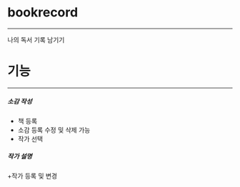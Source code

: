 # bookrecord
----- 
나의 독서 기록 남기기


# 기능
------
##### 소감 작성
+ 책 등록
+ 소감 등록
수정 및 삭제 가능
+ 작가 선택 
##### 작가 설명
+작가 등록 및 변경 
